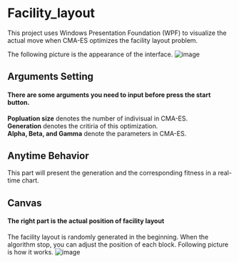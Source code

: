 # Facility_layout
This project uses Windows Presentation Foundation (WPF) to visualize the actual move when CMA-ES optimizes the facility layout problem.

The following picture is the appearance of the interface.
![image](https://github.com/CodeGoood/Facility_layout/blob/master/CMAES_GUI.gif)

## Arguments Setting
#### There are some arguments you need to input before press the start button.  
**Popluation size** denotes the number of indivisual in CMA-ES.  
**Generation** denotes the critiria of this optimization.  
**Alpha, Beta, and Gamma** denote the parameters in CMA-ES.  

## Anytime Behavior
This part will present the generation and the corresponding fitness in a real-time chart.

## Canvas
#### The right part is the actual position of facility layout
The facility layout is randomly generated in the beginning. When the algorithm stop, you can adjust the position of each block. Following picture is how it works.
![image](https://github.com/CodeGoood/Facility_layout/blob/master/Block%20move.gif)

